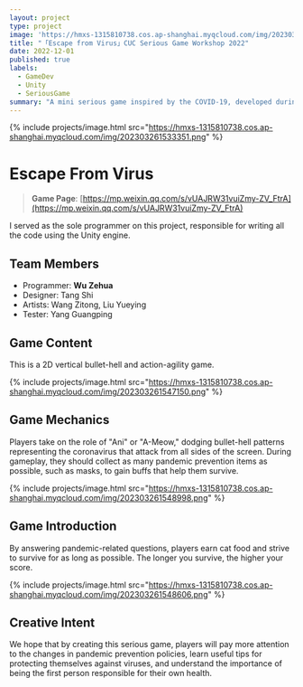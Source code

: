 ```yaml
---
layout: project
type: project
image: 'https://hmxs-1315810738.cos.ap-shanghai.myqcloud.com/img/202303261533351.png'
title: "「Escape from Virus」CUC Serious Game Workshop 2022"
date: 2022-12-01
published: true
labels:
  - GameDev
  - Unity
  - SeriousGame
summary: "A mini serious game inspired by the COVID-19, developed during the CUC Serious Game Workshop 2022."
---
```


{% include projects/image.html src="https://hmxs-1315810738.cos.ap-shanghai.myqcloud.com/img/202303261533351.png" %}

# Escape From Virus

> **Game Page**: [https://mp.weixin.qq.com/s/vUAJRW31vuiZmy-ZV_FtrA](https://mp.weixin.qq.com/s/vUAJRW31vuiZmy-ZV_FtrA)

I served as the sole programmer on this project, responsible for writing all the code using the Unity engine.

## Team Members

-   Programmer: **Wu Zehua**
-   Designer: Tang Shi
-   Artists: Wang Zitong, Liu Yueying
-   Tester: Yang Guangping

## Game Content

This is a 2D vertical bullet-hell and action-agility game.

{% include projects/image.html src="https://hmxs-1315810738.cos.ap-shanghai.myqcloud.com/img/202303261547150.png" %}

## Game Mechanics

Players take on the role of "Ani" or "A-Meow," dodging bullet-hell patterns representing the coronavirus that attack from all sides of the screen. During gameplay, they should collect as many pandemic prevention items as possible, such as masks, to gain buffs that help them survive.

{% include projects/image.html src="https://hmxs-1315810738.cos.ap-shanghai.myqcloud.com/img/202303261548998.png" %}

## Game Introduction

By answering pandemic-related questions, players earn cat food and strive to survive for as long as possible. The longer you survive, the higher your score.

{% include projects/image.html src="https://hmxs-1315810738.cos.ap-shanghai.myqcloud.com/img/202303261548606.png" %}

## Creative Intent

We hope that by creating this serious game, players will pay more attention to the changes in pandemic prevention policies, learn useful tips for protecting themselves against viruses, and understand the importance of being the first person responsible for their own health.
